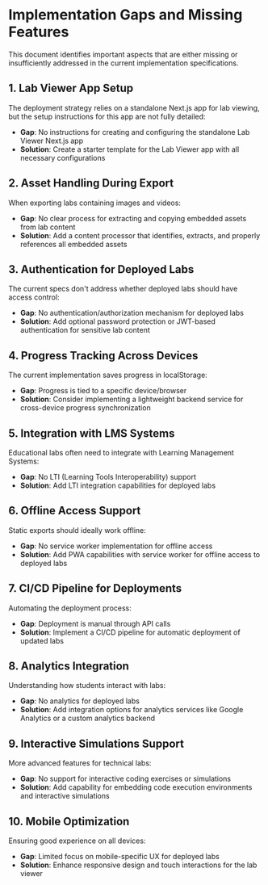# Implementation Gaps and Missing Features

This document identifies important aspects that are either missing or insufficiently addressed in the current implementation specifications.

## 1. Lab Viewer App Setup

The deployment strategy relies on a standalone Next.js app for lab viewing, but the setup instructions for this app are not fully detailed:

- **Gap**: No instructions for creating and configuring the standalone Lab Viewer Next.js app
- **Solution**: Create a starter template for the Lab Viewer app with all necessary configurations

## 2. Asset Handling During Export

When exporting labs containing images and videos:

- **Gap**: No clear process for extracting and copying embedded assets from lab content
- **Solution**: Add a content processor that identifies, extracts, and properly references all embedded assets

## 3. Authentication for Deployed Labs

The current specs don't address whether deployed labs should have access control:

- **Gap**: No authentication/authorization mechanism for deployed labs
- **Solution**: Add optional password protection or JWT-based authentication for sensitive lab content

## 4. Progress Tracking Across Devices

The current implementation saves progress in localStorage:

- **Gap**: Progress is tied to a specific device/browser
- **Solution**: Consider implementing a lightweight backend service for cross-device progress synchronization

## 5. Integration with LMS Systems

Educational labs often need to integrate with Learning Management Systems:

- **Gap**: No LTI (Learning Tools Interoperability) support
- **Solution**: Add LTI integration capabilities for deployed labs

## 6. Offline Access Support

Static exports should ideally work offline:

- **Gap**: No service worker implementation for offline access
- **Solution**: Add PWA capabilities with service worker for offline access to deployed labs

## 7. CI/CD Pipeline for Deployments

Automating the deployment process:

- **Gap**: Deployment is manual through API calls
- **Solution**: Implement a CI/CD pipeline for automatic deployment of updated labs

## 8. Analytics Integration

Understanding how students interact with labs:

- **Gap**: No analytics for deployed labs
- **Solution**: Add integration options for analytics services like Google Analytics or a custom analytics backend

## 9. Interactive Simulations Support

More advanced features for technical labs:

- **Gap**: No support for interactive coding exercises or simulations
- **Solution**: Add capability for embedding code execution environments and interactive simulations

## 10. Mobile Optimization

Ensuring good experience on all devices:

- **Gap**: Limited focus on mobile-specific UX for deployed labs
- **Solution**: Enhance responsive design and touch interactions for the lab viewer
